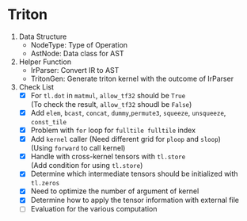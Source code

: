 # Triton
1. Data Structure
    - NodeType: Type of Operation
    - AstNode: Data class for AST
2. Helper Function
    - IrParser: Convert IR to AST
    - TritonGen: Generate triton kernel with the outcome of IrParser
3. Check List
    - [x] For `tl.dot` in `matmul`, `allow_tf32` should be `True`  
            (To check the result, `allow_tf32` shoudl be `False`)
    - [x] Add `elem`, `bcast`, `concat`, `dummy`,`permute3`, `squeeze`, `unsqueeze`, `const_tile`
    - [x] Problem with `for` loop for `fulltile fulltile` index  
    - [x] Add `kernel` caller (Need different grid for `ploop` and `sloop`)   
            (Using `forward` to call kernel)
    - [x] Handle with cross-kernel tensors with `tl.store`   
            (Add condition for using `tl.store`)
    - [x] Determine which intermediate tensors should be initialized with `tl.zeros`  
    - [x] Need to optimize the number of argument of kernel   
    - [x] Determine how to apply the tensor information with external file   
    - [ ] Evaluation for the various computation